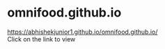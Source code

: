 # omnifood.github.io
 https://abhishekjunior1.github.io/omnifood.github.io/    
 Click on the link to view
